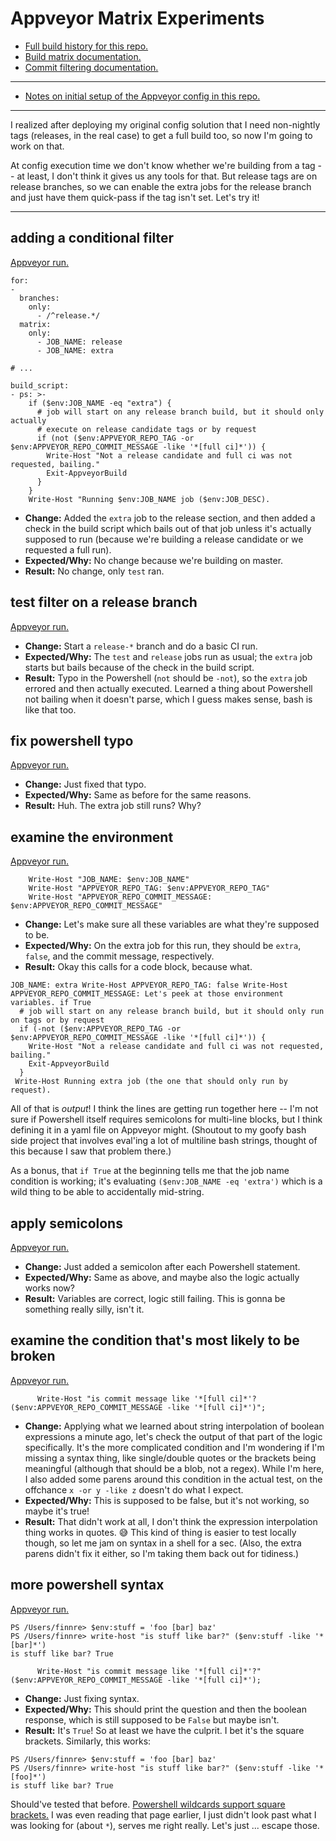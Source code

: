 # Appveyor Matrix Experiments

* [Full build history for this repo.](https://ci.appveyor.com/project/relsqui/matrix-repro/history)
* [Build matrix documentation.](https://www.appveyor.com/docs/build-configuration/#build-matrix)
* [Commit filtering documentation.](https://www.appveyor.com/docs/how-to/filtering-commits/)

---

* [Notes on initial setup of the Appveyor config in this repo.](initial-setup.md)

---

I realized after deploying my original config solution that I need non-nightly tags (releases, in the real case) to get a full build too, so now I'm going to work on that.

At config execution time we don't know whether we're building from a tag -- at least, I don't think it gives us any tools for that. But release tags are on release branches, so we can enable the extra jobs for the release branch and just have them quick-pass if the tag isn't set. Let's try it!

---

## adding a conditional filter

[Appveyor run.](https://ci.appveyor.com/project/relsqui/matrix-repro/builds/26547242)

```
for:
-
  branches:
    only:
      - /^release.*/
  matrix:
    only:
      - JOB_NAME: release
      - JOB_NAME: extra

# ...

build_script:
- ps: >-
    if ($env:JOB_NAME -eq "extra") {
      # job will start on any release branch build, but it should only actually
      # execute on release candidate tags or by request
      if (not ($env:APPVEYOR_REPO_TAG -or $env:APPVEYOR_REPO_COMMIT_MESSAGE -like '*[full ci]*')) {
        Write-Host "Not a release candidate and full ci was not requested, bailing."
        Exit-AppveyorBuild
      }
    }
    Write-Host "Running $env:JOB_NAME job ($env:JOB_DESC).
```

* **Change:** Added the `extra` job to the release section, and then added a check in the build script which bails out of that job unless it's actually supposed to run (because we're building a release candidate or we requested a full run).
* **Expected/Why:** No change because we're building on master.
* **Result:** No change, only `test` ran.

## test filter on a release branch

[Appveyor run.](https://ci.appveyor.com/project/relsqui/matrix-repro/builds/26547580)

* **Change:** Start a `release-*` branch and do a basic CI run.
* **Expected/Why:** The `test` and `release` jobs run as usual; the `extra` job starts but bails because of the check in the build script.
* **Result:** Typo in the Powershell (`not` should be `-not`), so the `extra` job errored and then actually executed. Learned a thing about Powershell not bailing when it doesn't parse, which I guess makes sense, bash is like that too.

## fix powershell typo

[Appveyor run.](https://ci.appveyor.com/project/relsqui/matrix-repro/builds/26547629)

* **Change:** Just fixed that typo.
* **Expected/Why:** Same as before for the same reasons.
* **Result:** Huh. The extra job still runs? Why?

## examine the environment

[Appveyor run.](https://ci.appveyor.com/project/relsqui/matrix-repro/builds/26547700)

```
    Write-Host "JOB_NAME: $env:JOB_NAME"
    Write-Host "APPVEYOR_REPO_TAG: $env:APPVEYOR_REPO_TAG"
    Write-Host "APPVEYOR_REPO_COMMIT_MESSAGE: $env:APPVEYOR_REPO_COMMIT_MESSAGE"
```

* **Change:** Let's make sure all these variables are what they're supposed to be.
* **Expected/Why:** On the extra job for this run, they should be `extra`, `false`, and the commit message, respectively.
* **Result:** Okay this calls for a code block, because what.

```
JOB_NAME: extra Write-Host APPVEYOR_REPO_TAG: false Write-Host APPVEYOR_REPO_COMMIT_MESSAGE: Let's peek at those environment variables. if True
  # job will start on any release branch build, but it should only run on tags or by request
  if (-not ($env:APPVEYOR_REPO_TAG -or $env:APPVEYOR_REPO_COMMIT_MESSAGE -like '*[full ci]*')) {
    Write-Host "Not a release candidate and full ci was not requested, bailing."
    Exit-AppveyorBuild
  }
 Write-Host Running extra job (the one that should only run by request).
 ```

 All of that is _output_! I think the lines are getting run together here -- I'm not sure if Powershell itself requires semicolons for multi-line blocks, but I think defining it in a yaml file on Appveyor might. (Shoutout to my goofy bash side project that involves eval'ing a lot of multiline bash strings, thought of this because I saw that problem there.)

 As a bonus, that `if True` at the beginning tells me that the job name condition is working; it's evaluating `($env:JOB_NAME -eq 'extra')` which is a wild thing to be able to accidentally mid-string.

## apply semicolons

[Appveyor run.](https://ci.appveyor.com/project/relsqui/matrix-repro/builds/26547770)

* **Change:** Just added a semicolon after each Powershell statement.
* **Expected/Why:** Same as above, and maybe also the logic actually works now?
* **Result:** Variables are correct, logic still failing. This is gonna be something really silly, isn't it.

## examine the condition that's most likely to be broken

[Appveyor run.](https://ci.appveyor.com/project/relsqui/matrix-repro/builds/26547819)

```
      Write-Host "is commit message like '*[full ci]*'? ($env:APPVEYOR_REPO_COMMIT_MESSAGE -like '*[full ci]*')";
```

* **Change:** Applying what we learned about string interpolation of boolean expressions a minute ago, let's check the output of that part of the logic specifically. It's the more complicated condition and I'm wondering if I'm missing a syntax thing, like single/double quotes or the brackets being meaningful (although that should be a blob, not a regex). While I'm here, I also added some parens around this condition in the actual test, on the offchance `x -or y -like z` doesn't do what I expect.
* **Expected/Why:** This is supposed to be false, but it's not working, so maybe it's true!
* **Result:** That didn't work at all, I don't think the expression interpolation thing works in quotes. :sweat_smile: This kind of thing is easier to test locally though, so let me jam on syntax in a shell for a sec. (Also, the extra parens didn't fix it either, so I'm taking them back out for tidiness.)

## more powershell syntax

[Appveyor run.](https://ci.appveyor.com/project/relsqui/matrix-repro/builds/26547939)

```
PS /Users/finnre> $env:stuff = 'foo [bar] baz'
PS /Users/finnre> write-host "is stuff like bar?" ($env:stuff -like '*[bar]*')
is stuff like bar? True
```

```
      Write-Host "is commit message like '*[full ci]*'?" ($env:APPVEYOR_REPO_COMMIT_MESSAGE -like '*[full ci]*');
```

* **Change:** Just fixing syntax.
* **Expected/Why:** This should print the question and then the boolean response, which is still supposed to be `False` but maybe isn't.
* **Result:** It's `True`! So at least we have the culprit. I bet it's the square brackets. Similarly, this works:

```
PS /Users/finnre> $env:stuff = 'foo [bar] baz'
PS /Users/finnre> write-host "is stuff like bar?" ($env:stuff -like '*[foo]*')
is stuff like bar? True
```

Should've tested that before. [Powershell wildcards support square brackets.](https://docs.microsoft.com/en-us/powershell/module/microsoft.powershell.core/about/about_wildcards?view=powershell-6) I was even reading that page earlier, I just didn't look past what I was looking for (about `*`), serves me right really. Let's just ... escape those.

<!-- For easy copy/paste:

##

[Appveyor run.]()

```
```

* **Change:** 
* **Expected/Why:** 
* **Result:** 

-->
